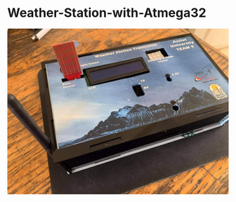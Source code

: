 # Weather-Station-with-Atmega32
![alt text](https://github.com/MostafaElgafry/Weather-Station-with-Atmega32/blob/Master/Weather%20Station.jpeg)
